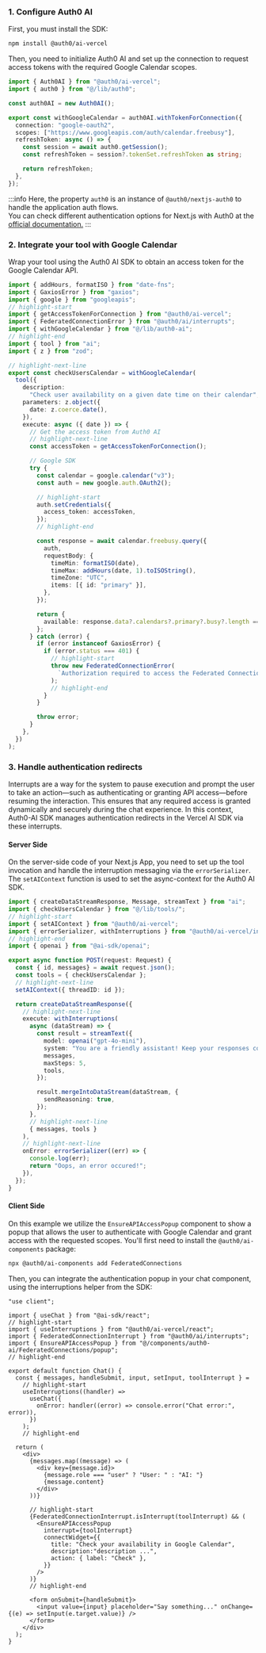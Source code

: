### 1. Configure Auth0 AI

First, you must install the SDK:

```bash showLineNumbers
npm install @auth0/ai-vercel
```

Then, you need to initialize Auth0 AI and set up the connection to request access tokens with the required Google Calendar scopes.

```typescript showLineNumbers title="./src/lib/auth0-ai.ts"
import { Auth0AI } from "@auth0/ai-vercel";
import { auth0 } from "@/lib/auth0";

const auth0AI = new Auth0AI();

export const withGoogleCalendar = auth0AI.withTokenForConnection({
  connection: "google-oauth2",
  scopes: ["https://www.googleapis.com/auth/calendar.freebusy"],
  refreshToken: async () => {
    const session = await auth0.getSession();
    const refreshToken = session?.tokenSet.refreshToken as string;

    return refreshToken;
  },
});
```
:::info
Here, the property `auth0` is an instance of `@auth0/nextjs-auth0` to handle the application auth flows. <br/>
You can check different authentication options for Next.js with Auth0 at the [official documentation.](https://github.com/auth0/nextjs-auth0?tab=readme-ov-file#3-create-the-auth0-sdk-client)
:::

### 2. Integrate your tool with Google Calendar

Wrap your tool using the Auth0 AI SDK to obtain an access token for the Google Calendar API.

```typescript showLineNumbers title="./src/lib/tools/checkUsersCalendar.ts"
import { addHours, formatISO } from "date-fns";
import { GaxiosError } from "gaxios";
import { google } from "googleapis";
// highlight-start
import { getAccessTokenForConnection } from "@auth0/ai-vercel";
import { FederatedConnectionError } from "@auth0/ai/interrupts";
import { withGoogleCalendar } from "@/lib/auth0-ai";
// highlight-end
import { tool } from "ai";
import { z } from "zod";

// highlight-next-line
export const checkUsersCalendar = withGoogleCalendar(
  tool({
    description:
      "Check user availability on a given date time on their calendar",
    parameters: z.object({
      date: z.coerce.date(),
    }),
    execute: async ({ date }) => {
      // Get the access token from Auth0 AI
      // highlight-next-line
      const accessToken = getAccessTokenForConnection();

      // Google SDK
      try {
        const calendar = google.calendar("v3");
        const auth = new google.auth.OAuth2();

        // highlight-start
        auth.setCredentials({
          access_token: accessToken,
        });
        // highlight-end

        const response = await calendar.freebusy.query({
          auth,
          requestBody: {
            timeMin: formatISO(date),
            timeMax: addHours(date, 1).toISOString(),
            timeZone: "UTC",
            items: [{ id: "primary" }],
          },
        });

        return {
          available: response.data?.calendars?.primary?.busy?.length === 0,
        };
      } catch (error) {
        if (error instanceof GaxiosError) {
          if (error.status === 401) {
            // highlight-start
            throw new FederatedConnectionError(
              `Authorization required to access the Federated Connection`
            );
            // highlight-end
          }
        }

        throw error;
      }
    },
  })
);
```

### 3. Handle authentication redirects

Interrupts are a way for the system to pause execution and prompt the user to take an action—such as authenticating or granting API access—before resuming the interaction. This ensures that any required access is granted dynamically and securely during the chat experience. In this context, Auth0-AI SDK manages authentication redirects in the Vercel AI SDK via these interrupts.

#### Server Side

On the server-side code of your Next.js App, you need to set up the tool invocation and handle the interruption messaging via the `errorSerializer`. The `setAIContext` function is used to set the async-context for the Auth0 AI SDK.

```typescript showLineNumbers title="./src/app/api/chat/route.ts"
import { createDataStreamResponse, Message, streamText } from "ai";
import { checkUsersCalendar } from "@/lib/tools/";
// highlight-start
import { setAIContext } from "@auth0/ai-vercel";
import { errorSerializer, withInterruptions } from "@auth0/ai-vercel/interrupts";
// highlight-end
import { openai } from "@ai-sdk/openai";

export async function POST(request: Request) {
  const { id, messages} = await request.json();
  const tools = { checkUsersCalendar };
  // highlight-next-line
  setAIContext({ threadID: id });

  return createDataStreamResponse({
    // highlight-next-line
    execute: withInterruptions(
      async (dataStream) => {
        const result = streamText({
          model: openai("gpt-4o-mini"),
          system: "You are a friendly assistant! Keep your responses concise and helpful.",
          messages,
          maxSteps: 5,
          tools,
        });

        result.mergeIntoDataStream(dataStream, {
          sendReasoning: true,
        });
      },
      // highlight-next-line
      { messages, tools }
    ),
    // highlight-next-line
    onError: errorSerializer((err) => {
      console.log(err);
      return "Oops, an error occured!";
    }),
  });
}
```

#### Client Side

On this example we utilize the `EnsureAPIAccessPopup` component to show a popup that allows the user to authenticate with Google Calendar and grant access with the requested scopes. You'll first need to install the `@auth0/ai-components` package:

```bash showLineNumbers
npx @auth0/ai-components add FederatedConnections
```

Then, you can integrate the authentication popup in your chat component, using the interruptions helper from the SDK:

```tsx showLineNumbers title="./src/components/chat.tsx"
"use client";

import { useChat } from "@ai-sdk/react";
// highlight-start
import { useInterruptions } from "@auth0/ai-vercel/react";
import { FederatedConnectionInterrupt } from "@auth0/ai/interrupts";
import { EnsureAPIAccessPopup } from "@/components/auth0-ai/FederatedConnections/popup";
// highlight-end

export default function Chat() {
  const { messages, handleSubmit, input, setInput, toolInterrupt } =
    // highlight-start
    useInterruptions((handler) =>
      useChat({
        onError: handler((error) => console.error("Chat error:", error)),
      })
    );
    // highlight-end

  return (
    <div>
      {messages.map((message) => (
        <div key={message.id}>
          {message.role === "user" ? "User: " : "AI: "}
          {message.content}
        </div>
      ))}

      // highlight-start
      {FederatedConnectionInterrupt.isInterrupt(toolInterrupt) && (
        <EnsureAPIAccessPopup
          interrupt={toolInterrupt}
          connectWidget={{
            title: "Check your availability in Google Calendar",
            description:"description ...",
            action: { label: "Check" },
          }}
        />
      )}
      // highlight-end

      <form onSubmit={handleSubmit}>
        <input value={input} placeholder="Say something..." onChange={(e) => setInput(e.target.value)} />
      </form>
    </div>
  );
}
```

